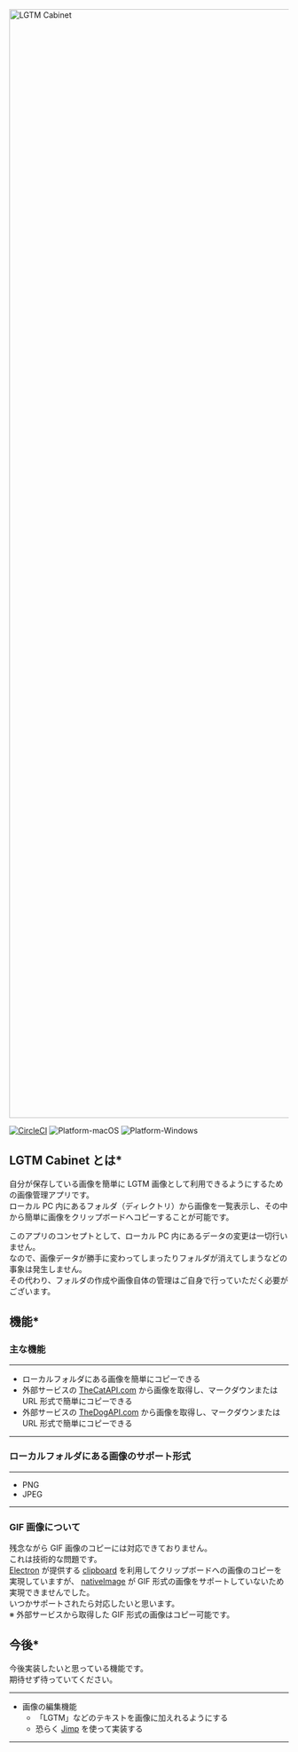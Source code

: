 <img width="2000" alt="LGTM Cabinet" src="https://user-images.githubusercontent.com/19953599/52172881-3c44fd80-27bc-11e9-8912-236ab408db8d.png">

[![CircleCI](https://circleci.com/gh/uucyan/lgtm-cabinet/tree/master.svg?style=svg)](https://circleci.com/gh/uucyan/lgtm-cabinet/tree/master)
![Platform-macOS](https://img.shields.io/badge/-macOS-744d30.svg?style=flat&logo=apple)
![Platform-Windows](https://img.shields.io/badge/-Windows-744d30.svg?style=flat&logo=windows)

## LGTM Cabinet とは*
自分が保存している画像を簡単に LGTM 画像として利用できるようにするための画像管理アプリです。  
ローカル PC 内にあるフォルダ（ディレクトリ）から画像を一覧表示し、その中から簡単に画像をクリップボードへコピーすることが可能です。
  
このアプリのコンセプトとして、ローカル PC 内にあるデータの変更は一切行いません。  
なので、画像データが勝手に変わってしまったりフォルダが消えてしまうなどの事象は発生しません。  
その代わり、フォルダの作成や画像自体の管理はご自身で行っていただく必要がございます。
  
## 機能*
### 主な機能
----------------------------
- ローカルフォルダにある画像を簡単にコピーできる
- 外部サービスの [TheCatAPI.com](https://thecatapi.com/) から画像を取得し、マークダウンまたは URL 形式で簡単にコピーできる
- 外部サービスの [TheDogAPI.com](https://thedogapi.com/) から画像を取得し、マークダウンまたは URL 形式で簡単にコピーできる
----------------------------
  
### ローカルフォルダにある画像のサポート形式
----------------------------
- PNG
- JPEG
----------------------------
  
### GIF 画像について
残念ながら GIF 画像のコピーには対応できておりません。  
これは技術的な問題です。  
[Electron](https://electronjs.org/) が提供する [clipboard](https://electronjs.org/docs/api/clipboard) を利用してクリップボードへの画像のコピーを実現していますが、 [nativeImage](https://electronjs.org/docs/api/native-image) が GIF 形式の画像をサポートしていないため実現できませんでした。  
いつかサポートされたら対応したいと思います。  
※ 外部サービスから取得した GIF 形式の画像はコピー可能です。
  
## 今後*
今後実装したいと思っている機能です。  
期待せず待っていてください。  
  
  ----------------------------
- 画像の編集機能
    - 「LGTM」などのテキストを画像に加えれるようにする
    - 恐らく [Jimp](https://github.com/oliver-moran/jimp) を使って実装する
----------------------------
